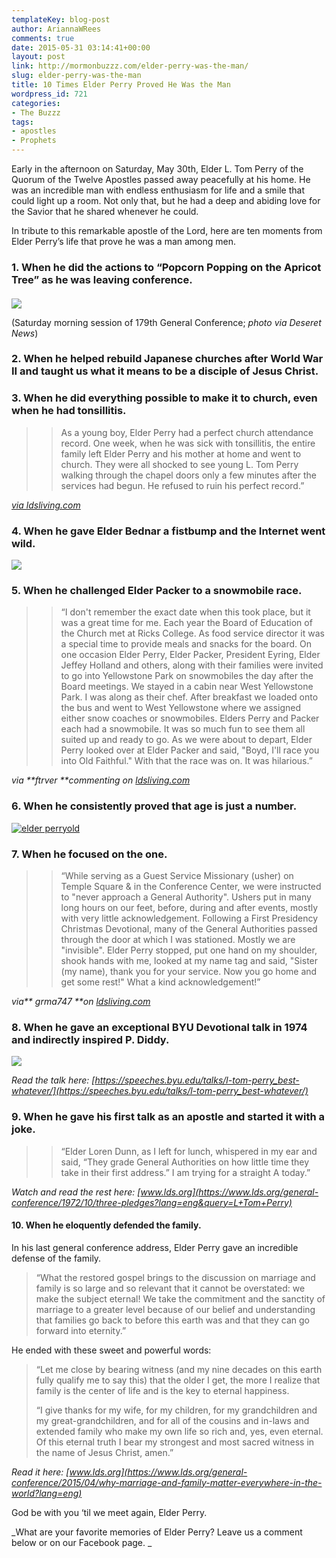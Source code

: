 ```yaml
---
templateKey: blog-post
author: AriannaWRees
comments: true
date: 2015-05-31 03:14:41+00:00
layout: post
link: http://mormonbuzzz.com/elder-perry-was-the-man/
slug: elder-perry-was-the-man
title: 10 Times Elder Perry Proved He Was the Man
wordpress_id: 721
categories:
- The Buzzz
tags:
- apostles
- Prophets
---
```


Early in the afternoon on Saturday, May 30th, Elder L. Tom Perry of the Quorum of the Twelve Apostles passed away peacefully at his home. He was an incredible man with endless enthusiasm for life and a smile that could light up a room. Not only that, but he had a deep and abiding love for the Savior that he shared whenever he could.

In tribute to this remarkable apostle of the Lord, here are ten moments from Elder Perry’s life that prove he was a man among men.




### 1. When he did the actions to “Popcorn Popping on the Apricot Tree” as he was leaving conference.





#### 


![](http://img.deseretnews.com/images/article/midres/1544677/1544677.jpg)

(Saturday morning session of 179th General Conference; _photo via Deseret News_)


### 2. When he helped rebuild Japanese churches after World War II and taught us what it means to be a disciple of Jesus Christ.









### 3. When he did everything possible to make it to church, even when he had tonsillitis.




<blockquote>

> 
> As a young boy, Elder Perry had a perfect church attendance record. One week, when he was sick with tonsillitis, the entire family left Elder Perry and his mother at home and went to church. They were all shocked to see young L. Tom Perry walking through the chapel doors only a few minutes after the services had begun. He refused to ruin his perfect record.”
> 
> 
</blockquote>


_[via ldsliving.com](http://ldsliving.com/story/75616-7-things-you-never-knew-about-elder-l-tom-perry-giveaway)_


### 4. When he gave Elder Bednar a fistbump and the Internet went wild.




![](http://www.ldsstudyjournal.com/wp-content/uploads/2013/04/Fist-Bump.jpg)


### 5. When he challenged Elder Packer to a snowmobile race.




<blockquote>

> 
> “I don't remember the exact date when this took place, but it was a great time for me. Each year the Board of Education of the Church met at Ricks College. As food service director it was a special time to provide meals and snacks for the board. On one occasion Elder Perry, Elder Packer, President Eyring, Elder Jeffey Holland and others, along with their families were invited to go into Yellowstone Park on snowmobiles the day after the Board meetings. We stayed in a cabin near West Yellowstone Park. I was along as their chef. After breakfast we loaded onto the bus and went to West Yellowstone where we assigned either snow coaches or snowmobiles. Elders Perry and Packer each had a snowmobile. It was so much fun to see them all suited up and ready to go. As we were about to depart, Elder Perry looked over at Elder Packer and said, "Boyd, I'll race you into Old Faithful." With that the race was on. It was hilarious.”
> 
> 
</blockquote>


_via **ftrver **commenting on [ldsliving.com](http://ldsliving.com/story/75616-7-things-you-never-knew-about-elder-l-tom-perry-giveaway)_


### 6. When he consistently proved that age is just a number.




[![elder perryold](/img/elder-perryold.jpg)](/img/elder-perryold.jpg)


### 7. When he focused on the one.




<blockquote>

> 
> “While serving as a Guest Service Missionary (usher) on Temple Square & in the Conference Center, we were instructed to "never approach a General Authority". Ushers put in many long hours on our feet, before, during and after events, mostly with very little acknowledgement. Following a First Presidency Christmas Devotional, many of the General Authorities passed through the door at which I was stationed. Mostly we are "invisible". Elder Perry stopped, put one hand on my shoulder, shook hands with me, looked at my name tag and said, "Sister (my name), thank you for your service. Now you go home and get some rest!" What a kind acknowledgement!”
> 
> 
</blockquote>


_via** grma747 **on [ldsliving.com](http://ldsliving.com/story/75616-7-things-you-never-knew-about-elder-l-tom-perry-giveaway)_


### 8. When he gave an exceptional BYU Devotional talk in 1974 and indirectly inspired P. Diddy.




![](http://i863.photobucket.com/albums/ab192/lifeongoldplates/pdiddy.jpg)

_Read the talk here: [https://speeches.byu.edu/talks/l-tom-perry_best-whatever/](https://speeches.byu.edu/talks/l-tom-perry_best-whatever/)_


### 9. When he gave his first talk as an apostle and started it with a joke.




<blockquote>

> 
> “Elder Loren Dunn, as I left for lunch, whispered in my ear and said, “They grade General Authorities on how little time they take in their first address.” I am trying for a straight A today.”
> 
> 
</blockquote>


_Watch and read the rest here: [www.lds.org](https://www.lds.org/general-conference/1972/10/three-pledges?lang=eng&query=L+Tom+Perry)_


#### 10. When he eloquently defended the family.





In his last general conference address, Elder Perry gave an incredible defense of the family.





<blockquote>“What the restored gospel brings to the discussion on marriage and family is so large and so relevant that it cannot be overstated: we make the subject eternal! We take the commitment and the sanctity of marriage to a greater level because of our belief and understanding that families go back to before this earth was and that they can go forward into eternity.”</blockquote>


He ended with these sweet and powerful words:


<blockquote>“Let me close by bearing witness (and my nine decades on this earth fully qualify me to say this) that the older I get, the more I realize that family is the center of life and is the key to eternal happiness.



“I give thanks for my wife, for my children, for my grandchildren and my great-grandchildren, and for all of the cousins and in-laws and extended family who make my own life so rich and, yes, even eternal. Of this eternal truth I bear my strongest and most sacred witness in the name of Jesus Christ, amen.”</blockquote>


_Read it here: [www.lds.org](https://www.lds.org/general-conference/2015/04/why-marriage-and-family-matter-everywhere-in-the-world?lang=eng)_

God be with you ‘til we meet again, Elder Perry.

_What are your favorite memories of Elder Perry? Leave us a comment below or on our Facebook page. _
